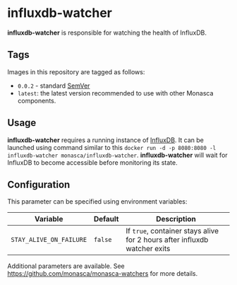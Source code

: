 influxdb-watcher
==========

**influxdb-watcher** is responsible for watching the health of InfluxDB.

Tags
----

Images in this repository are tagged as follows:

* `0.0.2` - standard [SemVer][1]
* `latest`: the latest version recommended to use with other Monasca
  components.


Usage
-----

**influxdb-watcher** requires a running instance of [InfluxDB][2]. It can be launched using
command similar to this ```docker run -d -p 8080:8080 -l influxdb-watcher monasca/influxdb-watcher```.
**influxdb-watcher** will wait for InfluxDB to become accessible before monitoring its state.

Configuration
-------------

This parameter can be specified using environment variables:

| Variable                      | Default          | Description                           |
|-------------------------------|------------------|---------------------------------------|
| `STAY_ALIVE_ON_FAILURE`       | `false`          | If `true`, container stays alive for 2 hours after influxdb watcher exits |


Additional parameters are available. See https://github.com/monasca/monasca-watchers for more details.

[1]: http://semver.org/
[2]: https://github.com/monasca/monasca-docker/tree/master/influxdb

